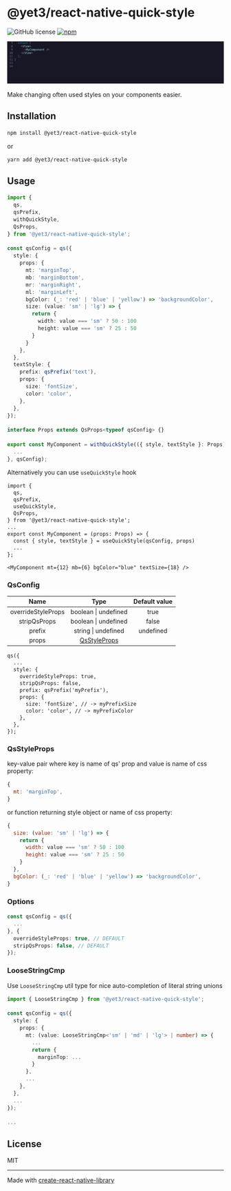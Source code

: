 # @yet3/react-native-quick-style

![GitHub license](https://img.shields.io/github/license/yet3/svg2jspdf?style=flat)
<a href='https://www.npmjs.com/package/@yet3/svg2jspdf'>
![npm](https://img.shields.io/npm/v/@yet3/svg2jspdf)
</a>

![react-native-quick-style preview](./public/auto-cmp-preview.gif)

Make changing often used styles on your components easier.

## Installation

```sh
npm install @yet3/react-native-quick-style
```

or

```sh
yarn add @yet3/react-native-quick-style
```

## Usage

```ts
import {
  qs,
  qsPrefix,
  withQuickStyle,
  QsProps,
} from '@yet3/react-native-quick-style';

const qsConfig = qs({
  style: {
    props: {
      mt: 'marginTop',
      mb: 'marginBottom',
      mr: 'marginRight',
      ml: 'marginLeft',
      bgColor: (_: 'red' | 'blue' | 'yellow') => 'backgroundColor',
      size: (value: 'sm' | 'lg') => {
        return {
          width: value === 'sm' ? 50 : 100
          height: value === 'sm' ? 25 : 50
        }
      }
    },
  },
  textStyle: {
    prefix: qsPrefix('text'),
    props: {
      size: 'fontSize',
      color: 'color',
    },
  },
});

interface Props extends QsProps<typeof qsConfig> {}

export const MyComponent = withQuickStyle(({ style, textStyle }: Props) => {
  ...
}, qsConfig);
```

Alternatively you can use `useQuickStyle` hook

```tsx
import {
  qs,
  qsPrefix,
  useQuickStyle,
  QsProps,
} from '@yet3/react-native-quick-style';
...
export const MyComponent = (props: Props) => {
  const { style, textStyle } = useQuickStyle(qsConfig, props)
  ...
};
```

```tsx
<MyComponent mt={12} mb={6} bgColor="blue" textSize={18} />
```

### QsConfig

|      **Name**      |           **Type**            | **Default value** |
| :----------------: | :---------------------------: | :---------------: |
| overrideStyleProps |     boolean \| undefined      |       true        |
|    stripQsProps    |     boolean \| undefined      |       false       |
|       prefix       |      string \| undefined      |     undefined     |
|       props        | [QsStyleProps](#qsstyleprops) |                   |

```tsx
qs({
  ...
  style: {
    overrideStyleProps: true,
    stripQsProps: false,
    prefix: qsPrefix('myPrefix'),
    props: {
      size: 'fontSize', // -> myPrefixSize
      color: 'color', // -> myPrefixColor
    },
  },
});
```

### QsStyleProps

key-value pair where key is name of qs' prop and value is name of css property:

```js
{
  mt: 'marginTop',
}
```

or function returning style object or name of css property:

```js
{
  size: (value: 'sm' | 'lg') => {
    return {
      width: value === 'sm' ? 50 : 100
      height: value === 'sm' ? 25 : 50
    }
  },
  bgColor: (_: 'red' | 'blue' | 'yellow') => 'backgroundColor',
}
```

### Options

```ts
const qsConfig = qs({
  ...
}, {
  overrideStyleProps: true, // DEFAULT
  stripQsProps: false, // DEFAULT
});
```

### LooseStringCmp

Use `LooseStringCmp` util type for nice auto-completion of literal string unions

```ts
import { LooseStringCmp } from '@yet3/react-native-quick-style';

const qsConfig = qs({
  style: {
    props: {
      mt: (value: LooseStringCmp<'sm' | 'md' | 'lg'> | number) => {
        ...
        return {
          marginTop: ...
        }
      },
      ...
    },
  },
  ...
});

...
```

## License

MIT

---

Made with [create-react-native-library](https://github.com/callstack/react-native-builder-bob)

